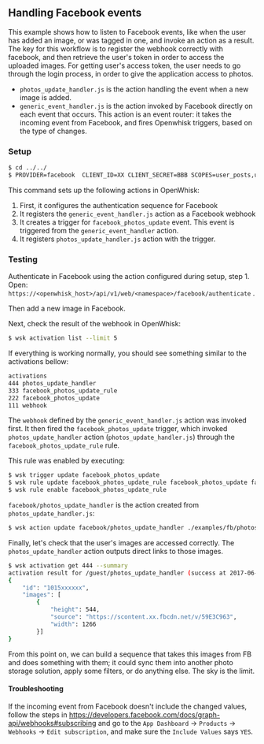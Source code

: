 ## Handling Facebook events

This example shows how to listen to Facebook events, like when the user has added an image, or was tagged in one, and invoke an action as a result. The key for this workflow is to register the webhook correctly with facebook, and then retrieve the user's token in order to access the uploaded images. For getting user's access token, the user needs to go through the login process, in order to give the application access to photos.

* `photos_update_handler.js` is the action handling the event when a new image is added.
* `generic_event_handler.js` is the action invoked by Facebook directly on each event that occurs. This action is an event router: it takes the incoming event from Facebook, and fires Openwhisk triggers, based on the type of changes.


### Setup

  ```bash
  $ cd ../../
  $ PROVIDER=facebook  CLIENT_ID=XX CLIENT_SECRET=BBB SCOPES=user_posts,user_photos make examples-fb
  ```
This command sets up the following actions in OpenWhisk:
1. First, it configures the authentication sequence for Facebook
2. It registers the `generic_event_handler.js` action as a Facebook webhook
3. It creates a trigger for `facebook_photos_update` event. This event is triggered from the `generic_event_handler` action.
4. It registers `photos_update_handler.js` action with the trigger.

### Testing

Authenticate in Facebook using the action configured during setup, step 1. Open:  `https://<openwhisk_host>/api/v1/web/<namespace>/facebook/authenticate` .

Then add a new image in Facebook.

Next, check the result of the webhook in OpenWhisk:

```bash
$ wsk activation list --limit 5
```

If everything is working normally, you should see something similar to the activations bellow:

```bash
activations
444 photos_update_handler
333 facebook_photos_update_rule
222 facebook_photos_update
111 webhook
```

The `webhook` defined by the `generic_event_handler.js` action was invoked first. It then fired the `facebook_photos_update` trigger, which invoked `photos_update_handler` action (`photos_update_handler.js`) through the `facebook_photos_update_rule` rule.

This rule was enabled by executing:

```bash
$ wsk trigger update facebook_photos_update
$ wsk rule update facebook_photos_update_rule facebook_photos_update facebook/photos_update_handler
$ wsk rule enable facebook_photos_update_rule
```

`facebook/photos_update_handler` is the action created from `photos_update_handler.js`:

```bash
$ wsk action update facebook/photos_update_handler ./examples/fb/photos_update_handler.js
```


Finally, let's check that the user's images are accessed correctly. The `photos_update_handler` action outputs direct links to those images.

```bash
$ wsk activation get 444 --summary
activation result for /guest/photos_update_handler (success at 2017-06-23 03:37:03 -0700 PDT)
{
    "id": "1015xxxxxx",
    "images": [
        {
            "height": 544,
            "source": "https://scontent.xx.fbcdn.net/v/59E3C963",
            "width": 1266
        }]
}
```

From this point on, we can build a sequence that takes this images from FB and does something with them; it could sync them into another photo storage solution, apply some filters, or do anything else. The sky is the limit.

#### Troubleshooting
If the incoming event from Facebook doesn't include the changed values, follow the steps in https://developers.facebook.com/docs/graph-api/webhooks#subscribing and go to the `App Dashboard` -> `Products` -> `Webhooks` -> `Edit subscription`, and make sure the `Include Values` says `YES`.
